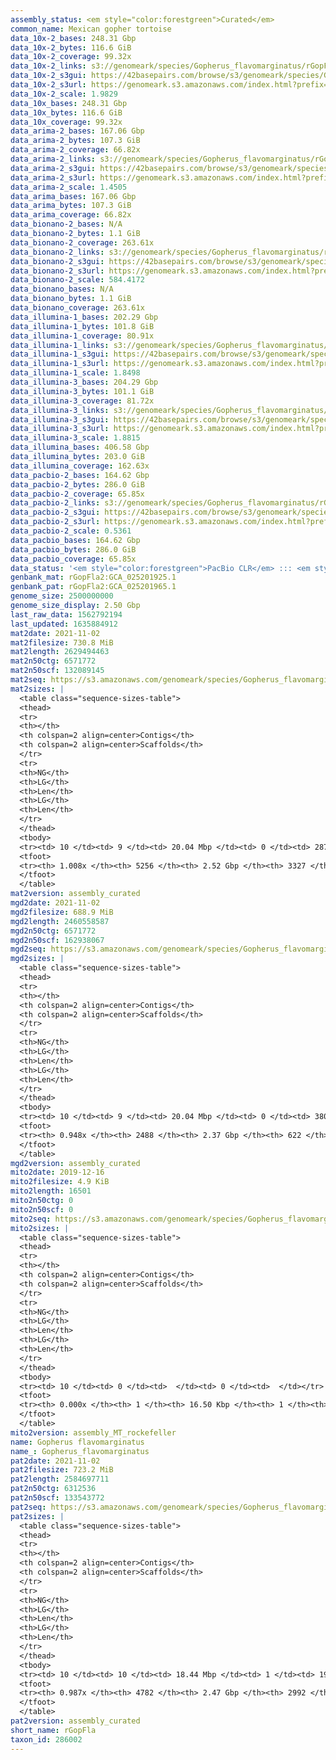 ```yaml
---
assembly_status: <em style="color:forestgreen">Curated</em>
common_name: Mexican gopher tortoise
data_10x-2_bases: 248.31 Gbp
data_10x-2_bytes: 116.6 GiB
data_10x-2_coverage: 99.32x
data_10x-2_links: s3://genomeark/species/Gopherus_flavomarginatus/rGopFla2/genomic_data/10x/<br>
data_10x-2_s3gui: https://42basepairs.com/browse/s3/genomeark/species/Gopherus_flavomarginatus/rGopFla2/genomic_data/10x/
data_10x-2_s3url: https://genomeark.s3.amazonaws.com/index.html?prefix=species/Gopherus_flavomarginatus/rGopFla2/genomic_data/10x/
data_10x-2_scale: 1.9829
data_10x_bases: 248.31 Gbp
data_10x_bytes: 116.6 GiB
data_10x_coverage: 99.32x
data_arima-2_bases: 167.06 Gbp
data_arima-2_bytes: 107.3 GiB
data_arima-2_coverage: 66.82x
data_arima-2_links: s3://genomeark/species/Gopherus_flavomarginatus/rGopFla2/genomic_data/arima/<br>
data_arima-2_s3gui: https://42basepairs.com/browse/s3/genomeark/species/Gopherus_flavomarginatus/rGopFla2/genomic_data/arima/
data_arima-2_s3url: https://genomeark.s3.amazonaws.com/index.html?prefix=species/Gopherus_flavomarginatus/rGopFla2/genomic_data/arima/
data_arima-2_scale: 1.4505
data_arima_bases: 167.06 Gbp
data_arima_bytes: 107.3 GiB
data_arima_coverage: 66.82x
data_bionano-2_bases: N/A
data_bionano-2_bytes: 1.1 GiB
data_bionano-2_coverage: 263.61x
data_bionano-2_links: s3://genomeark/species/Gopherus_flavomarginatus/rGopFla2/genomic_data/bionano/<br>
data_bionano-2_s3gui: https://42basepairs.com/browse/s3/genomeark/species/Gopherus_flavomarginatus/rGopFla2/genomic_data/bionano/
data_bionano-2_s3url: https://genomeark.s3.amazonaws.com/index.html?prefix=species/Gopherus_flavomarginatus/rGopFla2/genomic_data/bionano/
data_bionano-2_scale: 584.4172
data_bionano_bases: N/A
data_bionano_bytes: 1.1 GiB
data_bionano_coverage: 263.61x
data_illumina-1_bases: 202.29 Gbp
data_illumina-1_bytes: 101.8 GiB
data_illumina-1_coverage: 80.91x
data_illumina-1_links: s3://genomeark/species/Gopherus_flavomarginatus/rGopFla1/genomic_data/illumina/<br>
data_illumina-1_s3gui: https://42basepairs.com/browse/s3/genomeark/species/Gopherus_flavomarginatus/rGopFla1/genomic_data/illumina/
data_illumina-1_s3url: https://genomeark.s3.amazonaws.com/index.html?prefix=species/Gopherus_flavomarginatus/rGopFla1/genomic_data/illumina/
data_illumina-1_scale: 1.8498
data_illumina-3_bases: 204.29 Gbp
data_illumina-3_bytes: 101.1 GiB
data_illumina-3_coverage: 81.72x
data_illumina-3_links: s3://genomeark/species/Gopherus_flavomarginatus/rGopFla3/genomic_data/illumina/<br>
data_illumina-3_s3gui: https://42basepairs.com/browse/s3/genomeark/species/Gopherus_flavomarginatus/rGopFla3/genomic_data/illumina/
data_illumina-3_s3url: https://genomeark.s3.amazonaws.com/index.html?prefix=species/Gopherus_flavomarginatus/rGopFla3/genomic_data/illumina/
data_illumina-3_scale: 1.8815
data_illumina_bases: 406.58 Gbp
data_illumina_bytes: 203.0 GiB
data_illumina_coverage: 162.63x
data_pacbio-2_bases: 164.62 Gbp
data_pacbio-2_bytes: 286.0 GiB
data_pacbio-2_coverage: 65.85x
data_pacbio-2_links: s3://genomeark/species/Gopherus_flavomarginatus/rGopFla2/genomic_data/pacbio/<br>
data_pacbio-2_s3gui: https://42basepairs.com/browse/s3/genomeark/species/Gopherus_flavomarginatus/rGopFla2/genomic_data/pacbio/
data_pacbio-2_s3url: https://genomeark.s3.amazonaws.com/index.html?prefix=species/Gopherus_flavomarginatus/rGopFla2/genomic_data/pacbio/
data_pacbio-2_scale: 0.5361
data_pacbio_bases: 164.62 Gbp
data_pacbio_bytes: 286.0 GiB
data_pacbio_coverage: 65.85x
data_status: '<em style="color:forestgreen">PacBio CLR</em> ::: <em style="color:forestgreen">10x</em> ::: <em style="color:forestgreen">Arima</em> ::: <em style="color:forestgreen">Illumina</em>'
genbank_mat: rGopFla2:GCA_025201925.1
genbank_pat: rGopFla2:GCA_025201965.1
genome_size: 2500000000
genome_size_display: 2.50 Gbp
last_raw_data: 1562792194
last_updated: 1635884912
mat2date: 2021-11-02
mat2filesize: 730.8 MiB
mat2length: 2629494463
mat2n50ctg: 6571772
mat2n50scf: 132089145
mat2seq: https://s3.amazonaws.com/genomeark/species/Gopherus_flavomarginatus/rGopFla2/assembly_curated/rGopFla2.mat.decon.20211102.fasta.gz
mat2sizes: |
  <table class="sequence-sizes-table">
  <thead>
  <tr>
  <th></th>
  <th colspan=2 align=center>Contigs</th>
  <th colspan=2 align=center>Scaffolds</th>
  </tr>
  <tr>
  <th>NG</th>
  <th>LG</th>
  <th>Len</th>
  <th>LG</th>
  <th>Len</th>
  </tr>
  </thead>
  <tbody>
  <tr><td> 10 </td><td> 9 </td><td> 20.04 Mbp </td><td> 0 </td><td> 287.59 Mbp </td></tr>  <tr><td> 20 </td><td> 24 </td><td> 14.55 Mbp </td><td> 1 </td><td> 227.32 Mbp </td></tr>  <tr><td> 30 </td><td> 44 </td><td> 10.72 Mbp </td><td> 3 </td><td> 171.48 Mbp </td></tr>  <tr><td> 40 </td><td> 70 </td><td> 8.34 Mbp </td><td> 4 </td><td> 149.18 Mbp </td></tr>  <tr style="background-color:#cccccc;"><td> 50 </td><td> 104 </td><td style="background-color:#88ff88;"> 6.57 Mbp </td><td> 6 </td><td style="background-color:#88ff88;"> 132.09 Mbp </td></tr>  <tr><td> 60 </td><td> 150 </td><td> 4.47 Mbp </td><td> 8 </td><td> 115.58 Mbp </td></tr>  <tr><td> 70 </td><td> 218 </td><td> 2.99 Mbp </td><td> 11 </td><td> 52.22 Mbp </td></tr>  <tr><td> 80 </td><td> 343 </td><td> 1.35 Mbp </td><td> 17 </td><td> 35.52 Mbp </td></tr>  <tr><td> 90 </td><td> 875 </td><td> 188.73 Kbp </td><td> 27 </td><td> 16.80 Mbp </td></tr>  <tr><td> 100 </td><td> 4263 </td><td> 36.07 Kbp </td><td> 492 </td><td> 88.60 Kbp </td></tr>  </tbody>
  <tfoot>
  <tr><th> 1.008x </th><th> 5256 </th><th> 2.52 Gbp </th><th> 3327 </th><th> 2.63 Gbp </th></tr>
  </tfoot>
  </table>
mat2version: assembly_curated
mgd2date: 2021-11-02
mgd2filesize: 688.9 MiB
mgd2length: 2460558587
mgd2n50ctg: 6571772
mgd2n50scf: 162938067
mgd2seq: https://s3.amazonaws.com/genomeark/species/Gopherus_flavomarginatus/rGopFla2/assembly_curated/rGopFla2.mat.Y.cur.20211102.fasta.gz
mgd2sizes: |
  <table class="sequence-sizes-table">
  <thead>
  <tr>
  <th></th>
  <th colspan=2 align=center>Contigs</th>
  <th colspan=2 align=center>Scaffolds</th>
  </tr>
  <tr>
  <th>NG</th>
  <th>LG</th>
  <th>Len</th>
  <th>LG</th>
  <th>Len</th>
  </tr>
  </thead>
  <tbody>
  <tr><td> 10 </td><td> 9 </td><td> 20.04 Mbp </td><td> 0 </td><td> 380.50 Mbp </td></tr>  <tr><td> 20 </td><td> 24 </td><td> 14.55 Mbp </td><td> 1 </td><td> 303.24 Mbp </td></tr>  <tr><td> 30 </td><td> 44 </td><td> 10.72 Mbp </td><td> 2 </td><td> 288.98 Mbp </td></tr>  <tr><td> 40 </td><td> 70 </td><td> 8.31 Mbp </td><td> 3 </td><td> 218.34 Mbp </td></tr>  <tr style="background-color:#cccccc;"><td> 50 </td><td> 104 </td><td style="background-color:#88ff88;"> 6.57 Mbp </td><td> 4 </td><td style="background-color:#88ff88;"> 162.94 Mbp </td></tr>  <tr><td> 60 </td><td> 151 </td><td> 4.44 Mbp </td><td> 6 </td><td> 117.50 Mbp </td></tr>  <tr><td> 70 </td><td> 219 </td><td> 2.97 Mbp </td><td> 8 </td><td> 93.14 Mbp </td></tr>  <tr><td> 80 </td><td> 345 </td><td> 1.35 Mbp </td><td> 11 </td><td> 53.03 Mbp </td></tr>  <tr><td> 90 </td><td> 891 </td><td> 179.53 Kbp </td><td> 19 </td><td> 25.72 Mbp </td></tr>  <tr><td> 100 </td><td> 0 </td><td>  </td><td> 0 </td><td>  </td></tr>  </tbody>
  <tfoot>
  <tr><th> 0.948x </th><th> 2488 </th><th> 2.37 Gbp </th><th> 622 </th><th> 2.46 Gbp </th></tr>
  </tfoot>
  </table>
mgd2version: assembly_curated
mito2date: 2019-12-16
mito2filesize: 4.9 KiB
mito2length: 16501
mito2n50ctg: 0
mito2n50scf: 0
mito2seq: https://s3.amazonaws.com/genomeark/species/Gopherus_flavomarginatus/rGopFla2/assembly_MT_rockefeller/rGopFla2.MT.20191216.fasta.gz
mito2sizes: |
  <table class="sequence-sizes-table">
  <thead>
  <tr>
  <th></th>
  <th colspan=2 align=center>Contigs</th>
  <th colspan=2 align=center>Scaffolds</th>
  </tr>
  <tr>
  <th>NG</th>
  <th>LG</th>
  <th>Len</th>
  <th>LG</th>
  <th>Len</th>
  </tr>
  </thead>
  <tbody>
  <tr><td> 10 </td><td> 0 </td><td>  </td><td> 0 </td><td>  </td></tr>  <tr><td> 20 </td><td> 0 </td><td>  </td><td> 0 </td><td>  </td></tr>  <tr><td> 30 </td><td> 0 </td><td>  </td><td> 0 </td><td>  </td></tr>  <tr><td> 40 </td><td> 0 </td><td>  </td><td> 0 </td><td>  </td></tr>  <tr style="background-color:#cccccc;"><td> 50 </td><td> 0 </td><td style="background-color:#ff8888;">  </td><td> 0 </td><td style="background-color:#ff8888;">  </td></tr>  <tr><td> 60 </td><td> 0 </td><td>  </td><td> 0 </td><td>  </td></tr>  <tr><td> 70 </td><td> 0 </td><td>  </td><td> 0 </td><td>  </td></tr>  <tr><td> 80 </td><td> 0 </td><td>  </td><td> 0 </td><td>  </td></tr>  <tr><td> 90 </td><td> 0 </td><td>  </td><td> 0 </td><td>  </td></tr>  <tr><td> 100 </td><td> 0 </td><td>  </td><td> 0 </td><td>  </td></tr>  </tbody>
  <tfoot>
  <tr><th> 0.000x </th><th> 1 </th><th> 16.50 Kbp </th><th> 1 </th><th> 16.50 Kbp </th></tr>
  </tfoot>
  </table>
mito2version: assembly_MT_rockefeller
name: Gopherus flavomarginatus
name_: Gopherus_flavomarginatus
pat2date: 2021-11-02
pat2filesize: 723.2 MiB
pat2length: 2584697711
pat2n50ctg: 6312536
pat2n50scf: 133543772
pat2seq: https://s3.amazonaws.com/genomeark/species/Gopherus_flavomarginatus/rGopFla2/assembly_curated/rGopFla2.pat.decon.20211102.fasta.gz
pat2sizes: |
  <table class="sequence-sizes-table">
  <thead>
  <tr>
  <th></th>
  <th colspan=2 align=center>Contigs</th>
  <th colspan=2 align=center>Scaffolds</th>
  </tr>
  <tr>
  <th>NG</th>
  <th>LG</th>
  <th>Len</th>
  <th>LG</th>
  <th>Len</th>
  </tr>
  </thead>
  <tbody>
  <tr><td> 10 </td><td> 10 </td><td> 18.44 Mbp </td><td> 1 </td><td> 191.19 Mbp </td></tr>  <tr><td> 20 </td><td> 26 </td><td> 13.25 Mbp </td><td> 2 </td><td> 171.70 Mbp </td></tr>  <tr><td> 30 </td><td> 49 </td><td> 10.00 Mbp </td><td> 4 </td><td> 148.32 Mbp </td></tr>  <tr><td> 40 </td><td> 76 </td><td> 8.07 Mbp </td><td> 5 </td><td> 141.10 Mbp </td></tr>  <tr style="background-color:#cccccc;"><td> 50 </td><td> 111 </td><td style="background-color:#88ff88;"> 6.31 Mbp </td><td> 7 </td><td style="background-color:#88ff88;"> 133.54 Mbp </td></tr>  <tr><td> 60 </td><td> 157 </td><td> 4.80 Mbp </td><td> 9 </td><td> 114.44 Mbp </td></tr>  <tr><td> 70 </td><td> 219 </td><td> 3.19 Mbp </td><td> 12 </td><td> 74.30 Mbp </td></tr>  <tr><td> 80 </td><td> 338 </td><td> 1.28 Mbp </td><td> 17 </td><td> 34.95 Mbp </td></tr>  <tr><td> 90 </td><td> 933 </td><td> 145.44 Kbp </td><td> 28 </td><td> 13.65 Mbp </td></tr>  <tr><td> 100 </td><td> 0 </td><td>  </td><td> 849 </td><td> 66.83 Kbp </td></tr>  </tbody>
  <tfoot>
  <tr><th> 0.987x </th><th> 4782 </th><th> 2.47 Gbp </th><th> 2992 </th><th> 2.58 Gbp </th></tr>
  </tfoot>
  </table>
pat2version: assembly_curated
short_name: rGopFla
taxon_id: 286002
---
```


